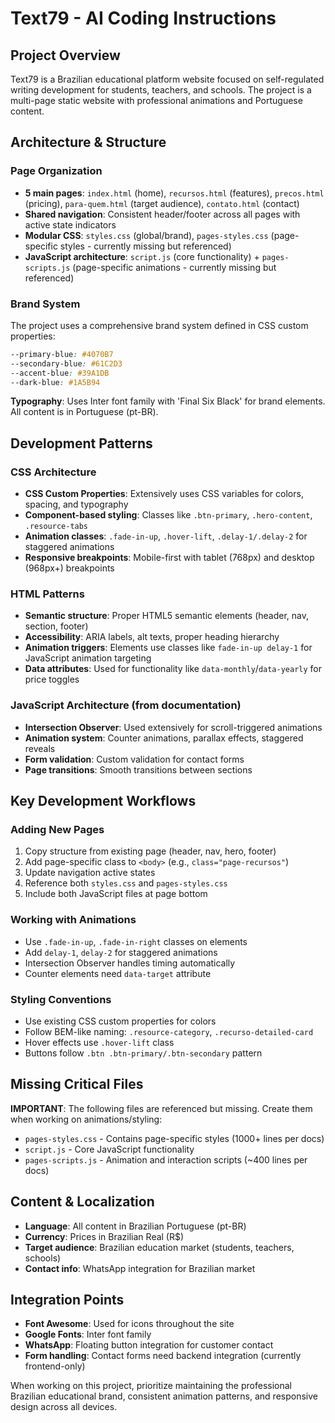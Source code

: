 # Text79 - AI Coding Instructions

## Project Overview

Text79 is a Brazilian educational platform website focused on self-regulated writing development for students, teachers, and schools. The project is a multi-page static website with professional animations and Portuguese content.

## Architecture & Structure

### Page Organization
- **5 main pages**: `index.html` (home), `recursos.html` (features), `precos.html` (pricing), `para-quem.html` (target audience), `contato.html` (contact)
- **Shared navigation**: Consistent header/footer across all pages with active state indicators
- **Modular CSS**: `styles.css` (global/brand), `pages-styles.css` (page-specific styles - currently missing but referenced)
- **JavaScript architecture**: `script.js` (core functionality) + `pages-scripts.js` (page-specific animations - currently missing but referenced)

### Brand System
The project uses a comprehensive brand system defined in CSS custom properties:
```css
--primary-blue: #4070B7
--secondary-blue: #61C2D3  
--accent-blue: #39A1DB
--dark-blue: #1A5B94
```

**Typography**: Uses Inter font family with 'Final Six Black' for brand elements. All content is in Portuguese (pt-BR).

## Development Patterns

### CSS Architecture
- **CSS Custom Properties**: Extensively uses CSS variables for colors, spacing, and typography
- **Component-based styling**: Classes like `.btn-primary`, `.hero-content`, `.resource-tabs`
- **Animation classes**: `.fade-in-up`, `.hover-lift`, `.delay-1/.delay-2` for staggered animations
- **Responsive breakpoints**: Mobile-first with tablet (768px) and desktop (968px+) breakpoints

### HTML Patterns
- **Semantic structure**: Proper HTML5 semantic elements (header, nav, section, footer)
- **Accessibility**: ARIA labels, alt texts, proper heading hierarchy
- **Animation triggers**: Elements use classes like `fade-in-up delay-1` for JavaScript animation targeting
- **Data attributes**: Used for functionality like `data-monthly`/`data-yearly` for price toggles

### JavaScript Architecture (from documentation)
- **Intersection Observer**: Used extensively for scroll-triggered animations
- **Animation system**: Counter animations, parallax effects, staggered reveals
- **Form validation**: Custom validation for contact forms
- **Page transitions**: Smooth transitions between sections

## Key Development Workflows

### Adding New Pages
1. Copy structure from existing page (header, nav, hero, footer)
2. Add page-specific class to `<body>` (e.g., `class="page-recursos"`)
3. Update navigation active states
4. Reference both `styles.css` and `pages-styles.css`
5. Include both JavaScript files at page bottom

### Working with Animations
- Use `.fade-in-up`, `.fade-in-right` classes on elements
- Add `delay-1`, `delay-2` for staggered animations
- Intersection Observer handles timing automatically
- Counter elements need `data-target` attribute

### Styling Conventions
- Use existing CSS custom properties for colors
- Follow BEM-like naming: `.resource-category`, `.recurso-detailed-card`
- Hover effects use `.hover-lift` class
- Buttons follow `.btn .btn-primary/.btn-secondary` pattern

## Missing Critical Files

**IMPORTANT**: The following files are referenced but missing. Create them when working on animations/styling:
- `pages-styles.css` - Contains page-specific styles (1000+ lines per docs)
- `script.js` - Core JavaScript functionality 
- `pages-scripts.js` - Animation and interaction scripts (~400 lines per docs)

## Content & Localization

- **Language**: All content in Brazilian Portuguese (pt-BR)
- **Currency**: Prices in Brazilian Real (R$)
- **Target audience**: Brazilian education market (students, teachers, schools)
- **Contact info**: WhatsApp integration for Brazilian market

## Integration Points

- **Font Awesome**: Used for icons throughout the site
- **Google Fonts**: Inter font family
- **WhatsApp**: Floating button integration for customer contact
- **Form handling**: Contact forms need backend integration (currently frontend-only)

When working on this project, prioritize maintaining the professional Brazilian educational brand, consistent animation patterns, and responsive design across all devices.